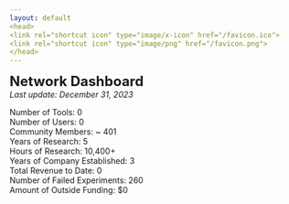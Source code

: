 ```yaml
---
layout: default
<head>
<link rel="shortcut icon" type="image/x-icon" href="/favicon.ico">
<link rel="shortcut icon" type="image/png" href="/favicon.png">
</head>
---
```


<b><font size="5">Network Dashboard</font></b>
<br>
_Last update: December 31, 2023_
<br>

Number of Tools: 0
<br>
Number of Users: 0
<br>
Community Members: ~ 401
<br>
Years of Research: 5
<br>
Hours of Research: 10,400+ 
<br>
Years of Company Established: 3
<br>
Total Revenue to Date: 0
<br>
Number of Failed Experiments: 260
<br>
Amount of Outside Funding: $0
